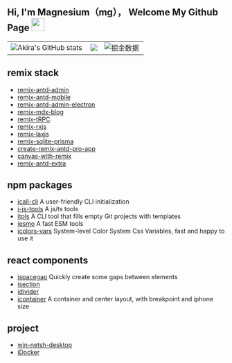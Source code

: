 ## Hi, I'm Magnesium（mg）， Welcome My Github Page <img src="https://raw.githubusercontent.com/iampavangandhi/iampavangandhi/master/gifs/Hi.gif" width="30px">


<table>
  <tr>
    <td><img src="https://github-readme-stats.vercel.app/api?username=yyong008&show_icons=true&count_private=true&theme=vue-light&hide_border=true" alt="Akira's GitHub stats" style="zoom:100%;" align="left"/></td>
     <td><div align="center"> <img src="https://github-readme-stats.vercel.app/api/top-langs/?username=yyong008&hide_title=true&hide_border=true&layout=compact&langs_count=6&text_color=000&icon_color=fff&bg_color=0,52fa5a,4dfcff,c64dff&theme=graywhite" /> </div>
    </td>
    <td><img src="https://4sdvg7tqbv.us.aircode.run/juejin?uid=3016715636836941&hide_border=true" alt="掘金数据" style="zoom:100%;" align="left"/></td>
  </tr>
</table>


## remix stack

- [remix-antd-admin](https://github.com/yyong008/remix-antd-admin)
- [remix-antd-mobile](https://github.com/yyong008/remix-antd-mobile)
- [remix-antd-admin-electron](https://github.com/yyong008/remix-antd-admin-electron)
- [remix-mdx-blog](https://github.com/yyong008/remix-mdx-blog)
- [remix-tRPC](https://github.com/yyong008/remix-trpc)
- [remix-rxjs](https://github.com/yyong008/remix-rxjs)
- [remix-laxjs](https://github.com/yyong008/remix-laxjs)
- [remix-sqlite-prisma](https://github.com/yyong008/remix-sqlite-prisma)
- [create-remix-antd-pro-app](https://github.com/yyong008/create-remix-antd-pro-app)
- [canvas-with-remix](https://github.com/yyong008/canvas-with-remix)
- [remix-antd-extra](https://github.com/yyong008/remix-antd-extra)

## npm packages

- [icall-cli](https://www.npmjs.com/package/icall-cli) A user-friendly CLI initialization
- [i-js-tools](https://www.npmjs.com/package/i-js-tools) A js/ts tools
- [itpls](https://www.npmjs.com/package/itpls) A CLI tool that fills empty Git projects with templates
- [iesmo](https://www.npmjs.com/package/iesmo) A fast ESM tools
- [icolors-vars](https://www.npmjs.com/package/icolors-vars) System-level Color System Css Variables, fast and happy to use it

## react components

- [ispacegap](https://www.npmjs.com/package/ispacegap) Quickly create some gaps between elements
- [isection](https://www.npmjs.com/package/isection)
- [idivider](https://www.npmjs.com/package/idivider)
- [icontainer](https://www.npmjs.com/package/icontainer) A container and center layout, with breakpoint and iphone size

## project

- [win-netsh-desktop](https://github.com/yyong008/win-netsh-desktop)
- [iDocker](https://github.com/yyong008/iDocker)
